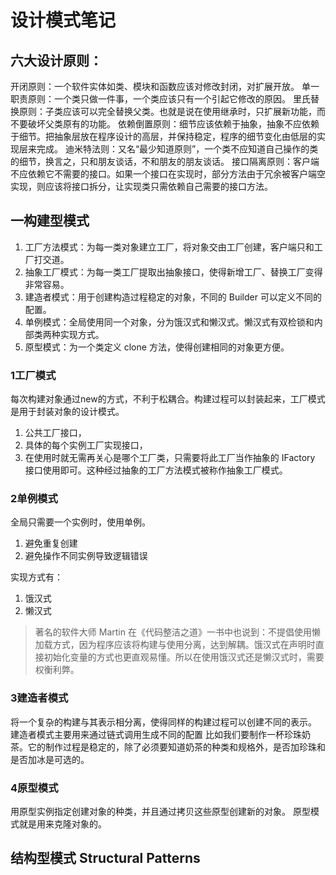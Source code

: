 # 设计模式笔记

## 六大设计原则：

开闭原则：一个软件实体如类、模块和函数应该对修改封闭，对扩展开放。
单一职责原则：一个类只做一件事，一个类应该只有一个引起它修改的原因。
里氏替换原则：子类应该可以完全替换父类。也就是说在使用继承时，只扩展新功能，而不要破坏父类原有的功能。
依赖倒置原则：细节应该依赖于抽象，抽象不应依赖于细节。把抽象层放在程序设计的高层，并保持稳定，程序的细节变化由低层的实现层来完成。
迪米特法则：又名“最少知道原则”，一个类不应知道自己操作的类的细节，换言之，只和朋友谈话，不和朋友的朋友谈话。
接口隔离原则：客户端不应依赖它不需要的接口。如果一个接口在实现时，部分方法由于冗余被客户端空实现，则应该将接口拆分，让实现类只需依赖自己需要的接口方法。

## 一构建型模式

1. 工厂方法模式：为每一类对象建立工厂，将对象交由工厂创建，客户端只和工厂打交道。
2. 抽象工厂模式：为每一类工厂提取出抽象接口，使得新增工厂、替换工厂变得非常容易。
3. 建造者模式：用于创建构造过程稳定的对象，不同的 Builder 可以定义不同的配置。
4. 单例模式：全局使用同一个对象，分为饿汉式和懒汉式。懒汉式有双检锁和内部类两种实现方式。
5. 原型模式：为一个类定义 clone 方法，使得创建相同的对象更方便。


### 1工厂模式
每次构建对象通过new的方式，不利于松耦合。构建过程可以封装起来，工厂模式是用于封装对象的设计模式。

1. 公共工厂接口，
2. 具体的每个实例工厂实现接口，
3. 在使用时就无需再关心是哪个工厂类，只需要将此工厂当作抽象的 IFactory 接口使用即可。这种经过抽象的工厂方法模式被称作抽象工厂模式。


### 2单例模式
全局只需要一个实例时，使用单例。
1. 避免重复创建
2. 避免操作不同实例导致逻辑错误

实现方式有：
1. 饿汉式
2. 懒汉式

> 著名的软件大师 Martin 在《代码整洁之道》一书中也说到：不提倡使用懒加载方式，因为程序应该将构建与使用分离，达到解耦。饿汉式在声明时直接初始化变量的方式也更直观易懂。所以在使用饿汉式还是懒汉式时，需要权衡利弊。

### 3建造者模式
将一个复杂的构建与其表示相分离，使得同样的构建过程可以创建不同的表示。
建造者模式主要用来通过链式调用生成不同的配置
比如我们要制作一杯珍珠奶茶。它的制作过程是稳定的，除了必须要知道奶茶的种类和规格外，是否加珍珠和是否加冰是可选的。


### 4原型模式
用原型实例指定创建对象的种类，并且通过拷贝这些原型创建新的对象。
原型模式就是用来克隆对象的。

## 结构型模式 Structural Patterns
